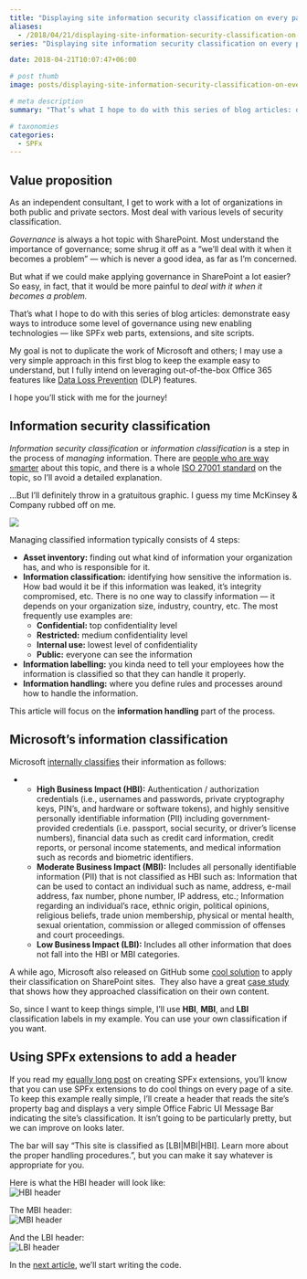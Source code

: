 ```yaml
---
title: "Displaying site information security classification on every page using a custom SPFx extensions — Part I"
aliases:
  - /2018/04/21/displaying-site-information-security-classification-on-every-page-using-a-custom-spfx-extensions
series: "Displaying site information security classification on every page using a custom SPFx extensions"

date: 2018-04-21T10:07:47+06:00

# post thumb
image: posts/displaying-site-information-security-classification-on-every-page-using-a-custom-spfx-extensions/featured-image.webp

# meta description
summary: "That’s what I hope to do with this series of blog articles: demonstrate easy ways to introduce some level of governance using new enabling technologies — like SPFx web parts, extensions, and site scripts."

# taxonomies
categories:
  - SPFx
---
```

## Value proposition

As an independent consultant, I get to work with a lot of organizations in both public and private sectors. Most deal with various levels of security classification.

_Governance_ is always a hot topic with SharePoint. Most understand the importance of governance; some shrug it off as a “we’ll deal with it when it becomes a problem” — which is never a good idea, as far as I’m concerned.

But what if we could make applying governance in SharePoint a lot easier? So easy, in fact, that it would be more painful to _deal with it when it becomes a problem._

That’s what I hope to do with this series of blog articles: demonstrate easy ways to introduce some level of governance using new enabling technologies — like SPFx web parts, extensions, and site scripts.

My goal is not to duplicate the work of Microsoft and others; I may use a very simple approach in this first blog to keep the example easy to understand, but I fully intend on leveraging out-of-the-box Office 365 features like [Data Loss Prevention](https://support.office.com/en-us/article/overview-of-data-loss-prevention-policies-1966b2a7-d1e2-4d92-ab61-42efbb137f5e?ui=en-US&rs=en-US&ad=US) (DLP) features.

I hope you’ll stick with me for the journey!

## Information security classification

_Information security classification_ or _information classification_ is a step in the process of _managing_ information. There are [people who are way smarter](https://advisera.com/27001academy/blog/2014/05/12/information-classification-according-to-iso-27001/) about this topic, and there is a whole [ISO 27001 standard](https://advisera.com/27001academy/?page_id=376&icn=free-what-is-iso-27001&ici=top-iso-27001-txt) on the topic, so I’ll avoid a detailed explanation.

…But I’ll definitely throw in a gratuitous graphic. I guess my time McKinsey & Company rubbed off on me.

![](managingclassifiedinfo-831090236-1524190573964.png)

Managing classified information typically consists of 4 steps:

- **Asset inventory:** finding out what kind of information your organization has, and who is responsible for it.
- **Information classification:** identifying how sensitive the information is. How bad would it be if this information was leaked, it’s integrity compromised, etc. There is no one way to classify information — it depends on your organization size, industry, country, etc. The most frequently use examples are:
  - **Confidential:** top confidentiality level
  - **Restricted:** medium confidentiality level
  - **Internal use:** lowest level of confidentiality
  - **Public:** everyone can see the information
- **Information labelling:** you kinda need to tell your employees how the information is classified so that they can handle it properly.
- **Information handling:** where you define rules and processes around how to handle the information.

This article will focus on the **information handling** part of the process.

## Microsoft’s information classification

Microsoft [internally classifies](http://www.balestra.be/2012/04/how-microsoft-does-sharepoint-governance-for-their-internal-platform.html) their information as follows:

  - - **High Business Impact (HBI):** Authentication / authorization credentials (i.e., usernames and passwords, private cryptography keys, PIN’s, and hardware or software tokens), and highly sensitive personally identifiable information (PII) including government-provided credentials (i.e. passport, social security, or driver’s license numbers), financial data such as credit card information, credit reports, or personal income statements, and medical information such as records and biometric identifiers.
    - **Moderate Business Impact (MBI):** Includes all personally identifiable information (PII) that is not classified as HBI such as: Information that can be used to contact an individual such as name, address, e-mail address, fax number, phone number, IP address, etc.; Information regarding an individual’s race, ethnic origin, political opinions, religious beliefs, trade union membership, physical or mental health, sexual orientation, commission or alleged commission of offenses and court proceedings.
    - **Low Business Impact (LBI):** Includes all other information that does not fall into the HBI or MBI categories.

A while ago, Microsoft also released on GitHub some [cool solution](https://github.com/SharePoint/PnP/tree/master/Solutions/Governance.TimerJobs) to apply their classification on SharePoint sites.  They also have a great [case study](https://msdn.microsoft.com/library/mt668814.aspx) that shows how they approached classification on their own content.

So, since I want to keep things simple, I’ll use **HBI**, **MBI**, and **LBI** classification labels in my example. You can use your own classification if you want.

## Using SPFx extensions to add a header

If you read my [equally long post](/2018/04/18/automatically-deploy-spfx-extension-to-multiple-sites-using-powershell/) on creating SPFx extensions, you’ll know that you can use SPFx extensions to do cool things on every page of a site. To keep this example really simple, I’ll create a header that reads the site’s property bag and displays a very simple Office Fabric UI Message Bar indicating the site’s classification. It isn’t going to be particularly pretty, but we can improve on looks later.

The bar will say “This site is classified as \[LBI|MBI|HBI\]. Learn more about the proper handling procedures.”, but you can make it say whatever is appropriate for you.

Here is what the HBI header will look like:  
![HBI header](HBI-header.png)

The MBI header:  
![MBI header](MBI-header.png)

And the LBI header:  
![LBI header](LBI-header.png)

In the [next article](/2018/04/21/displaying-site-information-security-classification-on-every-page-using-a-custom-spfx-extensions-part-ii/), we’ll start writing the code.
